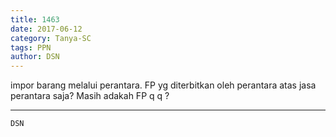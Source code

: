 ```yaml
---
title: 1463
date: 2017-06-12
category: Tanya-SC
tags: PPN
author: DSN
---
```


impor barang melalui perantara. FP yg diterbitkan oleh perantara atas jasa perantara saja? Masih adakah FP q q ?

---



`DSN`
